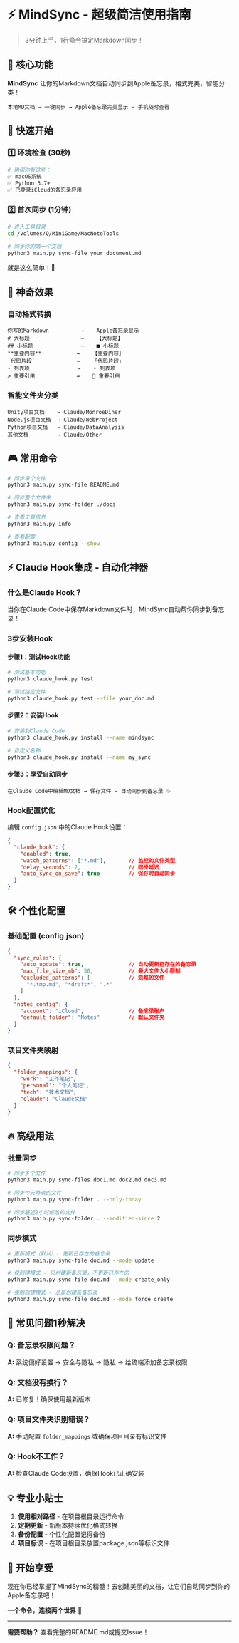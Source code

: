 # ⚡ MindSync - 超级简洁使用指南

> 3分钟上手，1行命令搞定Markdown同步！

## 🎯 核心功能

**MindSync** 让你的Markdown文档自动同步到Apple备忘录，格式完美，智能分类！

```
本地MD文档 → 一键同步 → Apple备忘录完美显示 → 手机随时查看
```

## 🚀 快速开始

### 1️⃣ 环境检查 (30秒)
```bash
# 确保你有这些：
✅ macOS系统
✅ Python 3.7+
✅ 已登录iCloud的备忘录应用
```

### 2️⃣ 首次同步 (1分钟)
```bash
# 进入工具目录
cd /Volumes/Q/MiniGame/MacNoteTools

# 同步你的第一个文档
python3 main.py sync-file your_document.md
```

就是这么简单！🎉

## 📱 神奇效果

### 自动格式转换
```
你写的Markdown          →    Apple备忘录显示
# 大标题                →    【大标题】  
## 小标题               →    ■ 小标题
**重要内容**           →    【重要内容】
`代码片段`             →    「代码片段」  
- 列表项               →    • 列表项
> 重要引用             →    💬 重要引用
```

### 智能文件夹分类
```
Unity项目文档    → Claude/MonroeDiner
Node.js项目文档  → Claude/WebProject  
Python项目文档   → Claude/DataAnalysis
其他文档         → Claude/Other
```

## 🎮 常用命令

```bash
# 同步单个文件
python3 main.py sync-file README.md

# 同步整个文件夹
python3 main.py sync-folder ./docs

# 查看工具信息
python3 main.py info

# 查看配置
python3 main.py config --show
```

## ⚡ Claude Hook集成 - 自动化神器

### 什么是Claude Hook？
当你在Claude Code中保存Markdown文件时，MindSync自动帮你同步到备忘录！

### 3步安装Hook

#### 步骤1：测试Hook功能
```bash
# 测试基本功能
python3 claude_hook.py test

# 测试指定文件
python3 claude_hook.py test --file your_doc.md
```

#### 步骤2：安装Hook
```bash
# 安装到Claude Code
python3 claude_hook.py install --name mindsync

# 自定义名称
python3 claude_hook.py install --name my_sync
```

#### 步骤3：享受自动同步
```
在Claude Code中编辑MD文档 → 保存文件 → 自动同步到备忘录 ✨
```

### Hook配置优化
编辑 `config.json` 中的Claude Hook设置：
```json
{
  "claude_hook": {
    "enabled": true,
    "watch_patterns": ["*.md"],       // 监控的文件类型  
    "delay_seconds": 2,               // 同步延迟
    "auto_sync_on_save": true         // 保存时自动同步
  }
}
```

## 🛠️ 个性化配置

### 基础配置 (config.json)
```json
{
  "sync_rules": {
    "auto_update": true,              // 自动更新已存在的备忘录
    "max_file_size_mb": 50,           // 最大文件大小限制
    "excluded_patterns": [            // 忽略的文件
      "*.tmp.md", "*draft*", ".*"
    ]
  },
  "notes_config": {
    "account": "iCloud",              // 备忘录账户
    "default_folder": "Notes"         // 默认文件夹
  }
}
```

### 项目文件夹映射
```json
{
  "folder_mappings": {
    "work": "工作笔记",
    "personal": "个人笔记", 
    "tech": "技术文档",
    "claude": "Claude文档"
  }
}
```

## 🔥 高级用法

### 批量同步
```bash
# 同步多个文件
python3 main.py sync-files doc1.md doc2.md doc3.md

# 同步今天修改的文件
python3 main.py sync-folder . --only-today

# 同步最近2小时修改的文件  
python3 main.py sync-folder . --modified-since 2
```

### 同步模式
```bash
# 更新模式（默认）- 更新已存在的备忘录
python3 main.py sync-file doc.md --mode update

# 仅创建模式 - 只创建新备忘录，不更新已存在的
python3 main.py sync-file doc.md --mode create_only

# 强制创建模式 - 总是创建新备忘录
python3 main.py sync-file doc.md --mode force_create
```

## 🚨 常见问题1秒解决

### Q: 备忘录权限问题？
**A:** 系统偏好设置 → 安全与隐私 → 隐私 → 给终端添加备忘录权限

### Q: 文档没有换行？
**A:** 已修复！确保使用最新版本

### Q: 项目文件夹识别错误？
**A:** 手动配置 `folder_mappings` 或确保项目目录有标识文件

### Q: Hook不工作？
**A:** 检查Claude Code设置，确保Hook已正确安装

## 💡 专业小贴士

1. **使用相对路径** - 在项目根目录运行命令
2. **定期更新** - 新版本持续优化格式转换
3. **备份配置** - 个性化配置记得备份
4. **项目标识** - 在项目根目录放置package.json等标识文件

## 🎊 开始享受

现在你已经掌握了MindSync的精髓！去创建美丽的文档，让它们自动同步到你的Apple备忘录吧！

**一个命令，连接两个世界** 🌉

---
**需要帮助？** 查看完整的README.md或提交Issue！